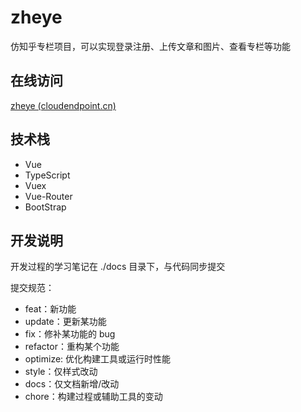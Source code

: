 # zheye

仿知乎专栏项目，可以实现登录注册、上传文章和图片、查看专栏等功能

## 在线访问

[zheye (cloudendpoint.cn)](https://zhihu.web.cloudendpoint.cn/)

## 技术栈

+ Vue
+ TypeScript
+ Vuex
+ Vue-Router
+ BootStrap

## 开发说明

开发过程的学习笔记在 ./docs 目录下，与代码同步提交

提交规范：

+ feat：新功能
+ update：更新某功能
+ fix：修补某功能的 bug
+ refactor：重构某个功能
+ optimize: 优化构建工具或运行时性能
+ style：仅样式改动
+ docs：仅文档新增/改动
+ chore：构建过程或辅助工具的变动